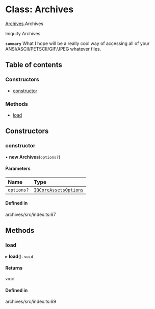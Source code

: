 # Class: Archives

[Archives](../modules/Archives.md).Archives

Iniquity Archives

**`summary`** What I hope will be a really cool way of accessing all of your ANSI/ASCII/PETSCII/GIF/JPEG whatever files.

## Table of contents

### Constructors

- [constructor](Archives.Archives-1.md#constructor)

### Methods

- [load](Archives.Archives-1.md#load)

## Constructors

### constructor

• **new Archives**(`options?`)

#### Parameters

| Name | Type |
| :------ | :------ |
| `options?` | [`IQCoreAssetsOptions`](../interfaces/Archives.IQCoreAssetsOptions.md) |

#### Defined in

archives/src/index.ts:67

## Methods

### load

▸ **load**(): `void`

#### Returns

`void`

#### Defined in

archives/src/index.ts:69
